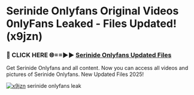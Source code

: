 # Serinide Onlyfans Original Videos 0nlyFans Leaked - Files Updated! (x9jzn)

<h3>🔴 CLICK HERE 🌐==►► <a href="https://tinyurl.com/4seja8ks" rel="nofollow">Serinide Onlyfans Updated Files</a></h3>

Get Serinide Onlyfans and all content. Now you can access all videos and pictures of Serinide Onlyfans. New Updated Files 2025!

[![x9jzn](https://i.imgur.com/EWjZXRe.gif)](https://tinyurl.com/4seja8ks)
serinide onlyfans leak